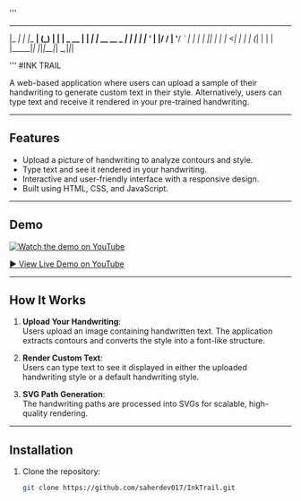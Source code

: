 '''
  _____       _ _______        _ _ 
 |_   _|     | |__   __|      (_) |
   | |  _ __ | | _| |_ __ __ _ _| |
   | | | '_ \| |/ / | '__/ _` | | |
  _| |_| | | |   <| | | | (_| | | |
 |_____|_| |_|_|\_\_|_|  \__,_|_|_|
                                   
                                   
'''
#INK TRAIL

A web-based application where users can upload a sample of their handwriting to generate custom text in their style. Alternatively, users can type text and receive it rendered in your pre-trained handwriting.

---

## Features
- Upload a picture of handwriting to analyze contours and style.
- Type text and see it rendered in your handwriting.
- Interactive and user-friendly interface with a responsive design.
- Built using HTML, CSS, and JavaScript.

---

## Demo
[![Watch the demo on YouTube](https://img.youtube.com/vi/eKGKVnFmdgw/0.jpg)](https://youtu.be/eKGKVnFmdgw?feature=shared)

[▶️ View Live Demo on YouTube](https://youtu.be/eKGKVnFmdgw?feature=shared)


---

## How It Works
1. **Upload Your Handwriting**:  
   Users upload an image containing handwritten text. The application extracts contours and converts the style into a font-like structure.

2. **Render Custom Text**:  
   Users can type text to see it displayed in either the uploaded handwriting style or a default handwriting style.

3. **SVG Path Generation**:  
   The handwriting paths are processed into SVGs for scalable, high-quality rendering.

---

## Installation

1. Clone the repository:
   ```bash
   git clone https://github.com/saherdev017/InkTrail.git

   
